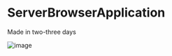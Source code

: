 # ServerBrowserApplication

Made in two-three days

![image](https://user-images.githubusercontent.com/14199521/204377320-a8016867-5553-4cd7-a043-fd0671466e63.png)

